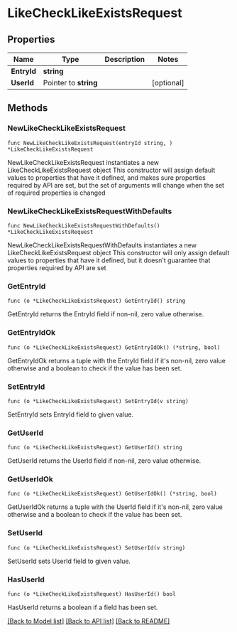 # LikeCheckLikeExistsRequest

## Properties

Name | Type | Description | Notes
------------ | ------------- | ------------- | -------------
**EntryId** | **string** |  | 
**UserId** | Pointer to **string** |  | [optional] 

## Methods

### NewLikeCheckLikeExistsRequest

`func NewLikeCheckLikeExistsRequest(entryId string, ) *LikeCheckLikeExistsRequest`

NewLikeCheckLikeExistsRequest instantiates a new LikeCheckLikeExistsRequest object
This constructor will assign default values to properties that have it defined,
and makes sure properties required by API are set, but the set of arguments
will change when the set of required properties is changed

### NewLikeCheckLikeExistsRequestWithDefaults

`func NewLikeCheckLikeExistsRequestWithDefaults() *LikeCheckLikeExistsRequest`

NewLikeCheckLikeExistsRequestWithDefaults instantiates a new LikeCheckLikeExistsRequest object
This constructor will only assign default values to properties that have it defined,
but it doesn't guarantee that properties required by API are set

### GetEntryId

`func (o *LikeCheckLikeExistsRequest) GetEntryId() string`

GetEntryId returns the EntryId field if non-nil, zero value otherwise.

### GetEntryIdOk

`func (o *LikeCheckLikeExistsRequest) GetEntryIdOk() (*string, bool)`

GetEntryIdOk returns a tuple with the EntryId field if it's non-nil, zero value otherwise
and a boolean to check if the value has been set.

### SetEntryId

`func (o *LikeCheckLikeExistsRequest) SetEntryId(v string)`

SetEntryId sets EntryId field to given value.


### GetUserId

`func (o *LikeCheckLikeExistsRequest) GetUserId() string`

GetUserId returns the UserId field if non-nil, zero value otherwise.

### GetUserIdOk

`func (o *LikeCheckLikeExistsRequest) GetUserIdOk() (*string, bool)`

GetUserIdOk returns a tuple with the UserId field if it's non-nil, zero value otherwise
and a boolean to check if the value has been set.

### SetUserId

`func (o *LikeCheckLikeExistsRequest) SetUserId(v string)`

SetUserId sets UserId field to given value.

### HasUserId

`func (o *LikeCheckLikeExistsRequest) HasUserId() bool`

HasUserId returns a boolean if a field has been set.


[[Back to Model list]](../README.md#documentation-for-models) [[Back to API list]](../README.md#documentation-for-api-endpoints) [[Back to README]](../README.md)


